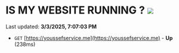 # IS MY WEBSITE RUNNING ? [![](https://img.shields.io/static/v1?label=Sponsor&message=%E2%9D%A4&logo=GitHub&color=%23fe8e86)](https://github.com/sponsors/Youssef-Lehmam)

Last updated: **3/3/2025, 7:07:03 PM**

- `GET` [https://youssefservice.me](https://youssefservice.me) - **Up** (238ms)
